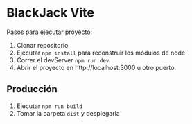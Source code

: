 # BlackJack Vite

Pasos para ejecutar proyecto:

1. Clonar repositorio
2. Ejecutar ```npm install``` para reconstruir los módulos de node
3. Correr el devServer ```npm run dev```
4. Abrir el proyecto en http://localhost:3000 u otro puerto.

## Producción

1. Ejecutar ```npm run build```
2. Tomar la carpeta ```dist``` y desplegarla